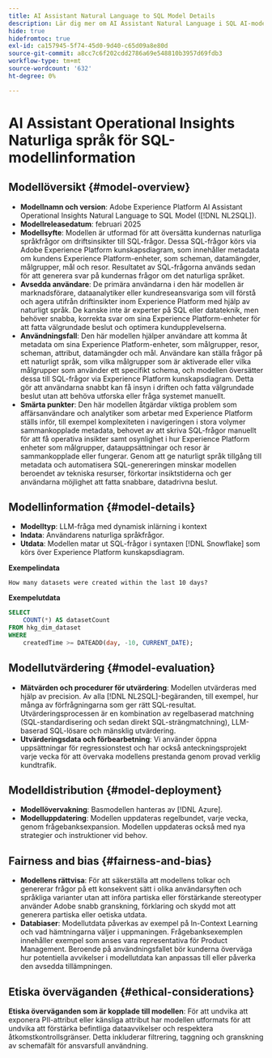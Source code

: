 ```yaml
---
title: AI Assistant Natural Language to SQL Model Details
description: Lär dig mer om AI Assistant Natural Language i SQL AI-modellen.
hide: true
hidefromtoc: true
exl-id: ca157945-5f74-45d0-9d40-c65d09a8e80d
source-git-commit: a8cc7c6f202cdd2786a69e548810b3957d69fdb3
workflow-type: tm+mt
source-wordcount: '632'
ht-degree: 0%

---
```


# AI Assistant Operational Insights Naturliga språk för SQL-modellinformation

## Modellöversikt {#model-overview}

* **Modellnamn och version**: Adobe Experience Platform AI Assistant Operational Insights Natural Language to SQL Model ([!DNL NL2SQL]).
* **Modellreleasedatum**: februari 2025
* **Modellsyfte**: Modellen är utformad för att översätta kundernas naturliga språkfrågor om driftsinsikter till SQL-frågor. Dessa SQL-frågor körs via Adobe Experience Platform kunskapsdiagram, som innehåller metadata om kundens Experience Platform-enheter, som scheman, datamängder, målgrupper, mål och resor. Resultatet av SQL-frågorna används sedan för att generera svar på kundernas frågor om det naturliga språket.
* **Avsedda användare**: De primära användarna i den här modellen är marknadsförare, dataanalytiker eller kundreseansvariga som vill förstå och agera utifrån driftinsikter inom Experience Platform med hjälp av naturligt språk. De kanske inte är experter på SQL eller datateknik, men behöver snabba, korrekta svar om sina Experience Platform-enheter för att fatta välgrundade beslut och optimera kundupplevelserna.
* **Användningsfall**: Den här modellen hjälper användare att komma åt metadata om sina Experience Platform-enheter, som målgrupper, resor, scheman, attribut, datamängder och mål. Användare kan ställa frågor på ett naturligt språk, som vilka målgrupper som är aktiverade eller vilka målgrupper som använder ett specifikt schema, och modellen översätter dessa till SQL-frågor via Experience Platform kunskapsdiagram. Detta gör att användarna snabbt kan få insyn i driften och fatta välgrundade beslut utan att behöva utforska eller fråga systemet manuellt.
* **Smärta punkter**: Den här modellen åtgärdar viktiga problem som affärsanvändare och analytiker som arbetar med Experience Platform ställs inför, till exempel komplexiteten i navigeringen i stora volymer sammankopplade metadata, behovet av att skriva SQL-frågor manuellt för att få operativa insikter samt osynlighet i hur Experience Platform enheter som målgrupper, datauppsättningar och resor är sammankopplade eller fungerar. Genom att ge naturligt språk tillgång till metadata och automatisera SQL-genereringen minskar modellen beroendet av tekniska resurser, förkortar insiktstiderna och ger användarna möjlighet att fatta snabbare, datadrivna beslut.

## Modellinformation {#model-details}

* **Modelltyp**: LLM-fråga med dynamisk inlärning i kontext
* **Indata**: Användarens naturliga språkfrågor.
* **Utdata**: Modellen matar ut SQL-frågor i syntaxen [!DNL Snowflake] som körs över Experience Platform kunskapsdiagram.

**Exempelindata**

```console
How many datasets were created within the last 10 days?
```

**Exempelutdata**

```SQL
SELECT
    COUNT(*) AS datasetCount 
FROM hkg_dim_dataset 
WHERE
    createdTime >= DATEADD(day, -10, CURRENT_DATE);
```

## Modellutvärdering {#model-evaluation}

* **Mätvärden och procedurer för utvärdering**: Modellen utvärderas med hjälp av precision. Av alla [!DNL NL2SQL]-begäranden, till exempel, hur många av förfrågningarna som ger rätt SQL-resultat. Utvärderingsprocessen är en kombination av regelbaserad matchning (SQL-standardisering och sedan direkt SQL-strängmatchning), LLM-baserad SQL-lösare och mänsklig utvärdering.
* **Utvärderingsdata och förbearbetning**: Vi använder öppna uppsättningar för regressionstest och har också anteckningsprojekt varje vecka för att övervaka modellens prestanda genom provad verklig kundtrafik.

## Modelldistribution {#model-deployment}

* **Modellövervakning**: Basmodellen hanteras av [!DNL Azure].
* **Modelluppdatering**: Modellen uppdateras regelbundet, varje vecka, genom frågebanksexpansion. Modellen uppdateras också med nya strategier och instruktioner vid behov.

## Fairness and bias {#fairness-and-bias}

* **Modellens rättvisa**: För att säkerställa att modellens tolkar och genererar frågor på ett konsekvent sätt i olika användarsyften och språkliga varianter utan att införa partiska eller förstärkande stereotyper använder Adobe snabb granskning, förklaring och skydd mot att generera partiska eller oetiska utdata.
* **Databiaser**: Modellutdata påverkas av exempel på In-Context Learning och vad hämtningarna väljer i uppmaningen. Frågebanksexemplen innehåller exempel som anses vara representativa för Product Management. Beroende på användningsfallet bör kunderna överväga hur potentiella avvikelser i modellutdata kan anpassas till eller påverka den avsedda tillämpningen.

## Etiska överväganden {#ethical-considerations}

**Etiska överväganden som är kopplade till modellen**: För att undvika att exponera PII-attribut eller känsliga attribut har modellen utformats för att undvika att förstärka befintliga dataavvikelser och respektera åtkomstkontrollsgränser. Detta inkluderar filtrering, taggning och granskning av schemafält för ansvarsfull användning.
